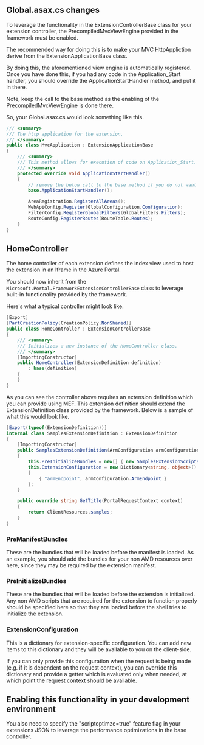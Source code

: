 
## Global.asax.cs changes

To leverage the functionality in the ExtensionControllerBase class for your extension controller, the PrecompiledMvcViewEngine provided in the framework must be enabled.

The recommended way for doing this is to make your MVC HttpAppliction derive from the ExtensionApplicationBase class.

By doing this, the aforementioned view engine is automatically registered. Once you have done this, if you had any code in the Application_Start handler, you should override the ApplicationStartHandler method, and put it in there.

Note, keep the call to the base method as the enabling of the PrecompiledMvcViewEngine is done there.

So, your Global.asax.cs would look something like this.


```cs
/// <summary>
/// The http application for the extension.
/// </summary>
public class MvcApplication : ExtensionApplicationBase
{
    /// <summary>
    /// This method allows for execution of code on Application_Start.
    /// </summary>
    protected override void ApplicationStartHandler()
    {
        // remove the below call to the base method if you do not want to register the <c>PrecompiledMvcViewEngine</c> view engine.
        base.ApplicationStartHandler();

        AreaRegistration.RegisterAllAreas();
        WebApiConfig.Register(GlobalConfiguration.Configuration);
        FilterConfig.RegisterGlobalFilters(GlobalFilters.Filters);
        RouteConfig.RegisterRoutes(RouteTable.Routes);
    }
}
```

## HomeController

The home controller of each extension defines the index view used to host the extension in an Iframe in the Azure Portal.

You should now inherit from the `Microsoft.Portal.FrameworkExtensionControllerBase` class to leverage built-in functionality provided by the framework.

Here's what a typical controller might look like.

```cs
[Export]
[PartCreationPolicy(CreationPolicy.NonShared)]
public class HomeController : ExtensionControllerBase
{
    /// <summary>
    /// Initializes a new instance of the HomeController class.
    /// </summary>
    [ImportingConstructor]
    public HomeController(ExtensionDefinition definition)
        : base(definition)
    {
    }
}
```

As you can see the controller above requires an extension definition which you can provide using MEF.
This extension definition should extend the ExtensionDefinition class provided by the framework. Below is a sample of what this would look like.

```cs
[Export(typeof(ExtensionDefinition))]
internal class SamplesExtensionDefinition : ExtensionDefinition
{
    [ImportingConstructor]
    public SamplesExtensionDefinition(ArmConfiguration armConfiguration)
    {
        this.PreInitializeBundles = new[] { new SamplesExtensionScripts() };
        this.ExtensionConfiguration = new Dictionary<string, object>()
        {
            { "armEndpoint", armConfiguration.ArmEndpoint }
        };
    }

    public override string GetTitle(PortalRequestContext context)
    {
        return ClientResources.samples;
    }
}
```

### PreManifestBundles
These are the bundles that will be loaded before the manifest is loaded. As an example, you should add the bundles for your non AMD resources over here, since they may be required by the extension manifest.

### PreInitializeBundles
These are the bundles that will be loaded before the extension is initialized. Any non AMD scripts that are required for the extension to function properly should be specified here so that they are loaded before the shell tries to initialize the extension.

### ExtensionConfiguration
This is a dictionary for extension-specific configuration. You can add new items to this dictionary and they will be available to you on the client-side.

If you can only provide this configuration when the request is being made (e.g. if it is dependent on the request context), you can override this dictionary and provide a getter which is evaluated only when needed, at which point the request context should be available.

## Enabling this functionality in your development environment
You also need to specify the "scriptoptimze=true" feature flag in your extensions JSON to leverage the performance optimizations in the base controller.
